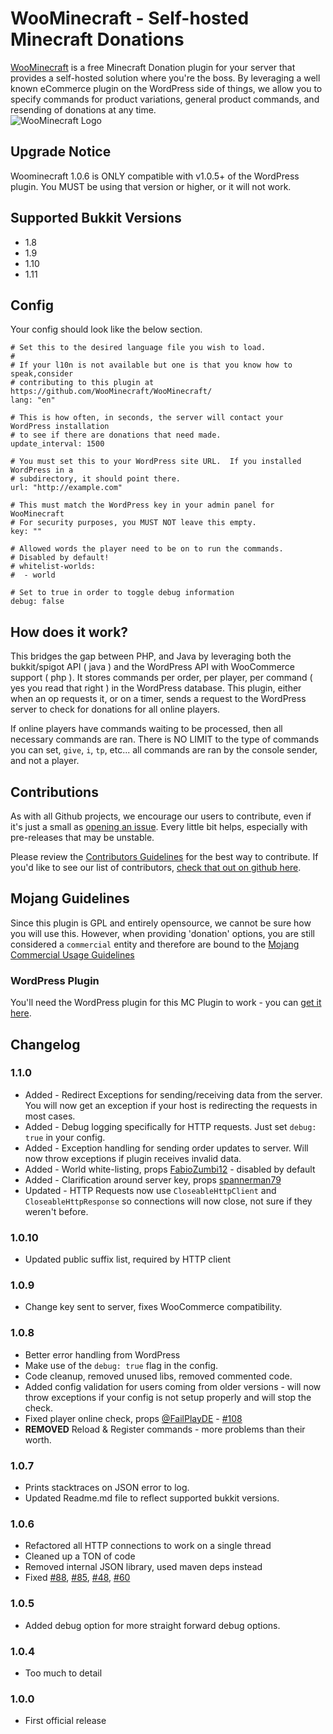 # WooMinecraft - Self-hosted Minecraft Donations

[WooMinecraft](http://woominecraft.com) is a free Minecraft Donation plugin for your server that provides a self-hosted solution where you're the boss.  By leveraging a well known eCommerce plugin on the
WordPress side of things, we allow you to specify commands for product variations, general product commands, and resending of donations at any time.   
![WooMinecraft Logo](https://raw.githubusercontent.com/WooMinecraft/WooMinecraft/dev-nightly/src/main/resources/wmc-logo.jpg)

## Upgrade Notice
Woominecraft 1.0.6 is ONLY compatible with v1.0.5+ of the WordPress plugin. You MUST be using that version or higher, or it will not work.  

## Supported Bukkit Versions
* 1.8
* 1.9
* 1.10
* 1.11

## Config
Your config should look like the below section.
```
# Set this to the desired language file you wish to load.
#
# If your l10n is not available but one is that you know how to speak,consider
# contributing to this plugin at https://github.com/WooMinecraft/WooMinecraft/
lang: "en"

# This is how often, in seconds, the server will contact your WordPress installation
# to see if there are donations that need made.
update_interval: 1500

# You must set this to your WordPress site URL.  If you installed WordPress in a
# subdirectory, it should point there.
url: "http://example.com"

# This must match the WordPress key in your admin panel for WooMinecraft
# For security purposes, you MUST NOT leave this empty.
key: ""

# Allowed words the player need to be on to run the commands.
# Disabled by default!
# whitelist-worlds:
#  - world

# Set to true in order to toggle debug information
debug: false
```

## How does it work?
This bridges the gap between PHP, and Java by leveraging both the bukkit/spigot API ( java ) and the WordPress API with WooCommerce support ( php ). It stores commands
per order, per player, per command ( yes you read that right ) in the WordPress database.  This plugin, either when an op requests it, or on a timer, sends a request to
the WordPress server to check for donations for all online players.

If online players have commands waiting to be processed, then all necessary commands are ran.  There is NO LIMIT to the type of commands you can set, `give`, `i`, `tp`, etc... all commands are ran
by the console sender, and not a player.

## Contributions

As with all Github projects, we encourage our users to contribute, even if it's just a small as [opening an issue](https://github.com/WooMinecraft/WooMinecraft).  Every little bit helps, especially with pre-releases
that may be unstable.

Please review the [Contributors Guidelines](https://github.com/WooMinecraft/WooMinecraft/blob/master/CONTRIBUTING.md) for the best way to contribute. If you'd like to see our list of contributors, [check that out on github here](https://github.com/WooMinecraft/WooMinecraft/graphs/contributors).

## Mojang Guidelines
Since this plugin is GPL and entirely opensource, we cannot be sure how you will use this. However, when providing 'donation' options, you are still considered a 
`commercial` entity and therefore are bound to the [Mojang Commercial Usage Guidelines](https://account.mojang.com/terms#commercial)

### WordPress Plugin
You'll need the WordPress plugin for this MC Plugin to work - you can [get it here](https://github.com/WooMinecraft/woominecraft-wp).

## Changelog

### 1.1.0
* Added - Redirect Exceptions for sending/receiving data from the server. You will now get an exception if your host is redirecting the requests in most cases.
* Added - Debug logging specifically for HTTP requests. Just set `debug: true` in your config.
* Added - Exception handling for sending order updates to server. Will now throw exceptions if plugin receives invalid data.
* Added - World white-listing, props [FabioZumbi12](https://github.com/WooMinecraft/WooMinecraft/pull/117) - disabled by default
* Added - Clarification around server key, props [spannerman79](https://github.com/WooMinecraft/WooMinecraft/pull/119)
* Updated - HTTP Requests now use `CloseableHttpClient` and `CloseableHttpResponse` so connections will now close, not sure if they weren't before.

### 1.0.10
* Updated public suffix list, required by HTTP client

### 1.0.9
* Change key sent to server, fixes WooCommerce compatibility.

### 1.0.8
* Better error handling from WordPress
* Make use of the `debug: true` flag in the config.
* Code cleanup, removed unused libs, removed commented code.
* Added config validation for users coming from older versions - will now throw exceptions if your config is not setup properly and will stop the check.
* Fixed player online check, props [@FailPlayDE](https://github.com/FailPlayDE) - [#108](https://github.com/WooMinecraft/WooMinecraft/pull/108)
* **REMOVED** Reload & Register commands - more problems than their worth.

### 1.0.7
* Prints stacktraces on JSON error to log.
* Updated Readme.md file to reflect supported bukkit versions.

### 1.0.6
* Refactored all HTTP connections to work on a single thread
* Cleaned up a TON of code
* Removed internal JSON library, used maven deps instead
* Fixed [#88](https://github.com/WooMinecraft/WooMinecraft/issues/88), [#85](https://github.com/WooMinecraft/WooMinecraft/issues/85), [#48](https://github.com/WooMinecraft/WooMinecraft/issues/48), [#60](https://github.com/WooMinecraft/WooMinecraft/issues/60)

### 1.0.5
* Added debug option for more straight forward debug options.

### 1.0.4
* Too much to detail

### 1.0.0
* First official release